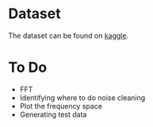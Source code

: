 # Dataset
The dataset can be found on [kaggle](https://www.kaggle.com/datasets/keplersmachines/kepler-labelled-time-series-data).

# To Do
- FFT
- Identifying where to do noise cleaning
- Plot the frequency space
- Generating test data
